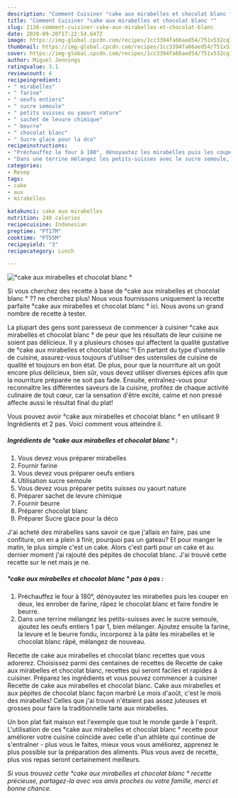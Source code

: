 ```yaml
---
description: "Comment Cuisiner °cake aux mirabelles et chocolat blanc °"
title: "Comment Cuisiner °cake aux mirabelles et chocolat blanc °"
slug: 2138-comment-cuisiner-cake-aux-mirabelles-et-chocolat-blanc
date: 2020-09-20T17:22:54.647Z
image: https://img-global.cpcdn.com/recipes/1cc3394fa66aed54/751x532cq70/cake-aux-mirabelles-et-chocolat-blanc-photo-principale-de-la-recette.jpg
thumbnail: https://img-global.cpcdn.com/recipes/1cc3394fa66aed54/751x532cq70/cake-aux-mirabelles-et-chocolat-blanc-photo-principale-de-la-recette.jpg
cover: https://img-global.cpcdn.com/recipes/1cc3394fa66aed54/751x532cq70/cake-aux-mirabelles-et-chocolat-blanc-photo-principale-de-la-recette.jpg
author: Miguel Jennings
ratingvalue: 3.1
reviewcount: 4
recipeingredient:
- " mirabelles"
- " farine"
- " oeufs entiers"
- " sucre semoule"
- " petits suisses ou yaourt nature"
- " sachet de levure chimique"
- " beurre"
- " chocolat blanc"
- " Sucre glace pour la dco"
recipeinstructions:
- "Préchauffez le four à 180°, dénoyautez les mirabelles puis les couper en deux, les enrober de farine, râpez le chocolat blanc et faire fondre le beurre."
- "Dans une terrine mélangez les petits-suisses avec le sucre semoule, ajoutez les oeufs entiers 1 par 1, bien mélanger. Ajoutez ensuite la farine, la levure et le beurre fondu, incorporez à la pâte les mirabelles et le chocolat blanc râpé, mélangez de nouveau."
categories:
- Resep
tags:
- cake
- aux
- mirabelles

katakunci: cake aux mirabelles 
nutrition: 248 calories
recipecuisine: Indonesian
preptime: "PT17M"
cooktime: "PT55M"
recipeyield: "3"
recipecategory: Lunch

---
```



![°cake aux mirabelles et chocolat blanc °](https://img-global.cpcdn.com/recipes/1cc3394fa66aed54/751x532cq70/cake-aux-mirabelles-et-chocolat-blanc-photo-principale-de-la-recette.jpg)

Si vous cherchez des recette à base de °cake aux mirabelles et chocolat blanc ° ?? ne cherchez plus! Nous vous fournissons uniquement la recette parfaite °cake aux mirabelles et chocolat blanc ° ici. Nous avons un grand nombre de recette à tester.

La plupart des gens sont paresseux de commencer à cuisiner °cake aux mirabelles et chocolat blanc ° de peur que les résultats de leur cuisine ne soient pas délicieux. Il y a plusieurs choses qui affectent la qualité gustative de °cake aux mirabelles et chocolat blanc °! En partant du type d'ustensile de cuisine, assurez-vous toujours d'utiliser des ustensiles de cuisine de qualité et toujours en bon état. De plus, pour que la nourriture ait un goût encore plus délicieux, bien sûr, vous devez utiliser diverses épices afin que la nourriture préparée ne soit pas fade. Ensuite, entraînez-vous pour reconnaître les différentes saveurs de la cuisine, profitez de chaque activité culinaire de tout cœur, car la sensation d'être excité, calme et non pressé affecte aussi le résultat final du plat!

<!--inarticleads1-->

Vous pouvez avoir °cake aux mirabelles et chocolat blanc ° en utilisant 9 Ingrédients et 2 pas. Voici comment vous atteindre il.

##### Ingrédients de °cake aux mirabelles et chocolat blanc ° :

1. Vous devez vous préparer  mirabelles
1. Fournir  farine
1. Vous devez vous préparer  oeufs entiers
1. Utilisation  sucre semoule
1. Vous devez vous préparer  petits suisses ou yaourt nature
1. Préparer  sachet de levure chimique
1. Fournir  beurre
1. Préparer  chocolat blanc
1. Préparer  Sucre glace pour la déco


J&#39;ai acheté des mirabelles sans savoir ce que j&#39;allais en faire, pas une confiture, on en a plein à finir, pourquoi pas un gateau? Et pour manger le matin, le plus simple c&#39;est un cake. Alors c&#39;est parti pour un cake et au dernier moment j&#39;ai rajouté des pépites de chocolat blanc. J&#39;ai trouvé cette recette sur le net mais je ne. 

<!--inarticleads2-->

##### °cake aux mirabelles et chocolat blanc ° pas à pas :

1. Préchauffez le four à 180°, dénoyautez les mirabelles puis les couper en deux, les enrober de farine, râpez le chocolat blanc et faire fondre le beurre.
1. Dans une terrine mélangez les petits-suisses avec le sucre semoule, ajoutez les oeufs entiers 1 par 1, bien mélanger. Ajoutez ensuite la farine, la levure et le beurre fondu, incorporez à la pâte les mirabelles et le chocolat blanc râpé, mélangez de nouveau.


Recette de cake aux mirabelles et chocolat blanc recettes que vous adorerez. Choisissez parmi des centaines de recettes de Recette de cake aux mirabelles et chocolat blanc, recettes qui seront faciles et rapides à cuisiner. Préparez les ingrédients et vous pouvez commencer à cuisiner Recette de cake aux mirabelles et chocolat blanc. Cake aux mirabelles et aux pépites de chocolat blanc façon marbré Le mois d&#39;août, c&#39;est le mois des mirabelles! Celles que j&#39;ai trouvé n&#39;étaient pas assez juteuses et grosses pour faire la traditionnelle tarte aux mirabelles. 

<!--inarticleads1-->

<p>
Un bon plat fait maison est l'exemple que tout le monde garde à l'esprit. L'utilisation de ces °cake aux mirabelles et chocolat blanc ° recette pour améliorer votre cuisine coïncide avec celle d'un athlète qui continue de s'entraîner - plus vous le faites, mieux vous vous améliorez, apprenez le plus possible sur la préparation des aliments. Plus vous avez de recette, plus vos repas seront certainement meilleurs.
</p>

<p>
<i>Si vous trouvez cette °cake aux mirabelles et chocolat blanc ° recette précieuse, partagez-la avec vos amis proches ou votre famille, merci et bonne chance.</i>
</p>
